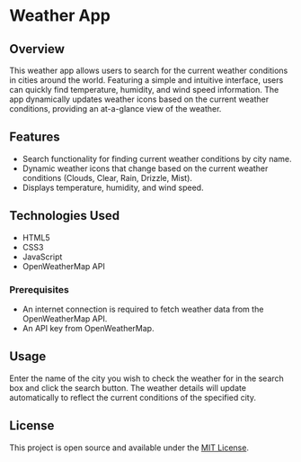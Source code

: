 # Weather App

## Overview
This weather app allows users to search for the current weather conditions in cities around the world. Featuring a simple and intuitive interface, users can quickly find temperature, humidity, and wind speed information. The app dynamically updates weather icons based on the current weather conditions, providing an at-a-glance view of the weather.

## Features
- Search functionality for finding current weather conditions by city name.
- Dynamic weather icons that change based on the current weather conditions (Clouds, Clear, Rain, Drizzle, Mist).
- Displays temperature, humidity, and wind speed.

## Technologies Used
- HTML5
- CSS3
- JavaScript
- OpenWeatherMap API


### Prerequisites
- An internet connection is required to fetch weather data from the OpenWeatherMap API.
- An API key from OpenWeatherMap.

## Usage
Enter the name of the city you wish to check the weather for in the search box and click the search button. The weather details will update automatically to reflect the current conditions of the specified city.


## License
This project is open source and available under the [MIT License](LICENSE.md).
